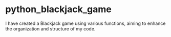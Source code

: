 # python_blackjack_game
I have created a Blackjack game using various functions, aiming to enhance the organization and structure of my code.

